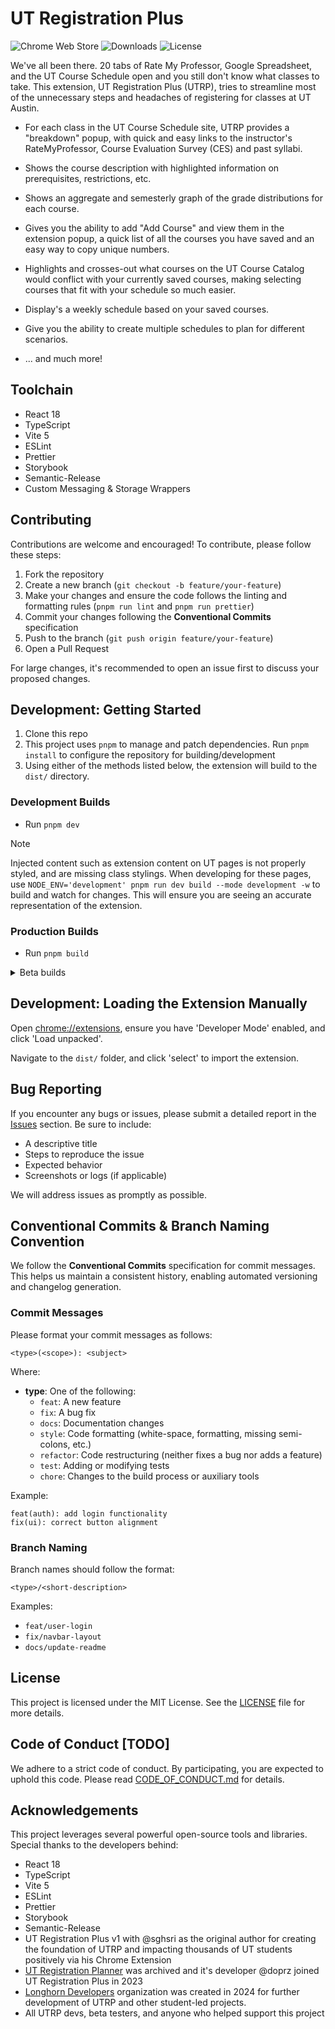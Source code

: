 # UT Registration Plus

![Chrome Web Store](https://img.shields.io/chrome-web-store/v/hboadpjkoaieogjimneceaahlppnipaa)
![Downloads](https://img.shields.io/chrome-web-store/d/hboadpjkoaieogjimneceaahlppnipaa)
![License](https://img.shields.io/github/license/Longhorn-Developers/UT-Registration-Plus)

We've all been there. 20 tabs of Rate My Professor, Google Spreadsheet, and the UT Course Schedule open and you still don't know what classes to take.
This extension, UT Registration Plus (UTRP), tries to streamline most of the unnecessary steps and headaches of registering for classes at UT Austin.

- For each class in the UT Course Schedule site, UTRP provides a "breakdown" popup, with quick and easy links to the instructor's RateMyProfessor, Course Evaluation Survey (CES) and past syllabi.

- Shows the course description with highlighted information on prerequisites, restrictions, etc.

- Shows an aggregate and semesterly graph of the grade distributions for each course.

- Gives you the ability to add "Add Course" and view them in the extension popup, a quick list of all the courses you have saved and an easy way to copy unique numbers.

- Highlights and crosses-out what courses on the UT Course Catalog would conflict with your currently saved courses, making selecting courses that fit with your schedule so much easier.

- Display's a weekly schedule based on your saved courses.

- Give you the ability to create multiple schedules to plan for different scenarios.

- ... and much more!

## Toolchain

- React 18
- TypeScript
- Vite 5
- ESLint
- Prettier
- Storybook
- Semantic-Release
- Custom Messaging & Storage Wrappers

## Contributing

Contributions are welcome and encouraged! To contribute, please follow these steps:

1. Fork the repository
2. Create a new branch (`git checkout -b feature/your-feature`)
3. Make your changes and ensure the code follows the linting and formatting rules (`pnpm run lint` and `pnpm run prettier`)
4. Commit your changes following the **Conventional Commits** specification
5. Push to the branch (`git push origin feature/your-feature`)
6. Open a Pull Request

For large changes, it's recommended to open an issue first to discuss your proposed changes.

## Development: Getting Started

1. Clone this repo
2. This project uses `pnpm` to manage and patch dependencies. Run `pnpm install` to configure the repository for building/development
3. Using either of the methods listed below, the extension will build to the `dist/` directory.

### Development Builds

- Run `pnpm dev`

> [!NOTE]
> Injected content such as extension content on UT pages is not properly styled, and are missing class stylings. When developing for these pages, use `NODE_ENV='development' pnpm run dev build --mode development -w` to build and watch for changes. This will ensure you are seeing an accurate representation of the extension.

### Production Builds

- Run `pnpm build`

<details>
<summary>Beta builds</summary>
Use `BETA=true pnpm build` to build a beta build.
</details>

## Development: Loading the Extension Manually

Open [chrome://extensions](chrome://extensions), ensure you have 'Developer Mode' enabled, and click 'Load unpacked'.

Navigate to the `dist/` folder, and click 'select' to import the extension.

## Bug Reporting

If you encounter any bugs or issues, please submit a detailed report in the [Issues](https://github.com/Longhorn-Developers/UT-Registration-Plus/issues) section. Be sure to include:

- A descriptive title
- Steps to reproduce the issue
- Expected behavior
- Screenshots or logs (if applicable)

We will address issues as promptly as possible.

## Conventional Commits & Branch Naming Convention

We follow the **Conventional Commits** specification for commit messages. This helps us maintain a consistent history, enabling automated versioning and changelog generation.

### Commit Messages

Please format your commit messages as follows:

```
<type>(<scope>): <subject>
```

Where:

- **type**: One of the following:
  - `feat`: A new feature
  - `fix`: A bug fix
  - `docs`: Documentation changes
  - `style`: Code formatting (white-space, formatting, missing semi-colons, etc.)
  - `refactor`: Code restructuring (neither fixes a bug nor adds a feature)
  - `test`: Adding or modifying tests
  - `chore`: Changes to the build process or auxiliary tools

Example:

```
feat(auth): add login functionality
fix(ui): correct button alignment
```

### Branch Naming

Branch names should follow the format:

```
<type>/<short-description>
```

Examples:

- `feat/user-login`
- `fix/navbar-layout`
- `docs/update-readme`

## License

This project is licensed under the MIT License. See the [LICENSE](./LICENSE.md) file for more details.

## Code of Conduct [TODO]

We adhere to a strict code of conduct. By participating, you are expected to uphold this code. Please read [CODE_OF_CONDUCT.md](./CODE_OF_CONDUCT.md) for details.

## Acknowledgements

This project leverages several powerful open-source tools and libraries. Special thanks to the developers behind:
- React 18
- TypeScript
- Vite 5
- ESLint
- Prettier
- Storybook
- Semantic-Release
- UT Registration Plus v1 with @sghsri as the original author for creating the foundation of UTRP and impacting thousands of UT students positively via his Chrome Extension
- [UT Registration Planner](https://github.com/doprz/UT-Registration-Planner) was archived and it's developer @doprz joined UT Registration Plus in 2023
- [Longhorn Developers](https://github.com/Longhorn-Developers) organization was created in 2024 for further development of UTRP and other student-led projects.
- All UTRP devs, beta testers, and anyone who helped support this project
